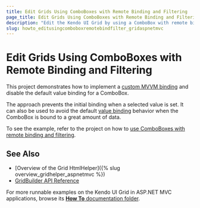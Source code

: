 ```yaml
---
title: Edit Grids Using ComboBoxes with Remote Binding and Filtering
page_title: Edit Grids Using ComboBoxes with Remote Binding and Filtering | Kendo UI Grid HtmlHelper
description: "Edit the Kendo UI Grid by using a ComboBox with remote binding and filtering."
slug: howto_editusingcomboboxremotebindfilter_gridaspnetmvc
---
```


# Edit Grids Using ComboBoxes with Remote Binding and Filtering

This project demonstrates how to implement a [custom MVVM binding](http://docs.telerik.com/kendo-ui/framework/mvvm/overview) and disable the default value binding for a ComboBox.

The approach prevents the initial binding when a selected value is set. It can also be used to avoid the default [value binding](http://docs.telerik.com/kendo-ui/framework/mvvm/bindings/value#value-binding-of-elements-select) behavior when the ComboBox is bound to a great amount of data.

To see the example, refer to the project on how to [use ComboBoxes with remote binding and filtering](https://github.com/telerik/ui-for-aspnet-mvc-examples/tree/master/grid/grid-editing-with-combobox-remote-binding-and-filtering).

## See Also

* [Overview of the Grid HtmlHelper]({% slug overview_gridhelper_aspnetmvc %})
* [GridBuilder API Reference](../../../kendo-ui/api/Kendo.Mvc.UI.Fluent/GridBuilder)

For more runnable examples on the Kendo UI Grid in ASP.NET MVC applications, browse its [**How To** documentation folder](/helpers/grid/how-to/Appearance/).
